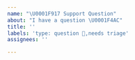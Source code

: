 ```yaml
---
name: "\U0001F917 Support Question"
about: "I have a question \U0001F4AC"
title: ''
labels: 'type: question 🙌,needs triage'
assignees: ''

---
```


<!-- We primarily use GitHub as an issue 😁. -->